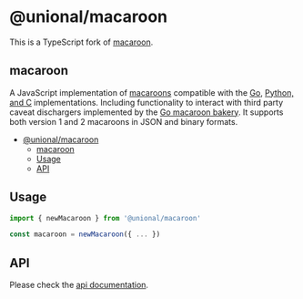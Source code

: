 # @unional/macaroon

This is a TypeScript fork of [macaroon](https://github.com/go-macaroon/js-macaroon).

## macaroon

A JavaScript implementation of
 [macaroons](http://theory.stanford.edu/~ataly/Papers/macaroons.pdf)
 compatible with the [Go](http://github.com/go-macaroon/macaroon),
 [Python, and C](https://github.com/rescrv/libmacaroons)
 implementations. Including functionality to interact with
 third party caveat dischargers implemented by the [Go macaroon bakery](http://github.com/go-macaroon-bakery/macaroon-bakery).
 It supports both version 1 and 2 macaroons in JSON and binary formats.

- [@unional/macaroon](#unionalmacaroon)
  - [macaroon](#macaroon)
  - [Usage](#usage)
  - [API](#api)

## Usage

```ts
import { newMacaroon } from '@unional/macaroon'

const macaroon = newMacaroon({ ... })
```

## API

Please check the [api documentation](API.md).
